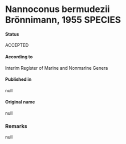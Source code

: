 Nannoconus bermudezii Brönnimann, 1955 SPECIES
=======

#### Status
ACCEPTED

#### According to
Interim Register of Marine and Nonmarine Genera

#### Published in
null

#### Original name
null

### Remarks
null